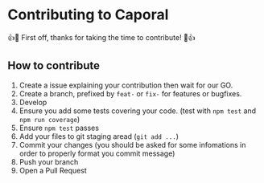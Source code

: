 # Contributing to Caporal

:+1::tada: First off, thanks for taking the time to contribute! :tada::+1:

## How to contribute

1. Create a issue explaining your contribution then wait for our GO.
2. Create a branch, prefixed by `feat-` or `fix-` for features or bugfixes.
3. Develop
4. Ensure you add some tests covering your code. (test with `npm test` and `npm run coverage`)
5. Ensure `npm test` passes
6. Add your files to git staging aread (`git add ...`)
7. Commit your changes (you should be asked for some infomations in order to properly format you commit message)
8. Push your branch
9. Open a Pull Request
